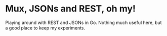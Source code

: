 Mux, JSONs and REST, oh my!
===============================
Playing around with REST and JSONs in Go. Nothing much useful here, but a good place to keep my experiments.

